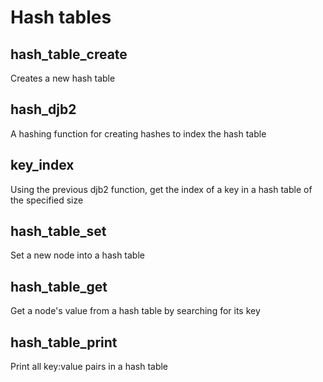 # Hash tables

## hash_table_create

Creates a new hash table

## hash_djb2

A hashing function for creating hashes to index the hash table

## key_index

Using the previous djb2 function, get the index of a key in a hash table of
the specified size

## hash_table_set

Set a new node into a hash table

## hash_table_get

Get a node's value from a hash table by searching for its key

## hash_table_print

Print all key:value pairs in a hash table

